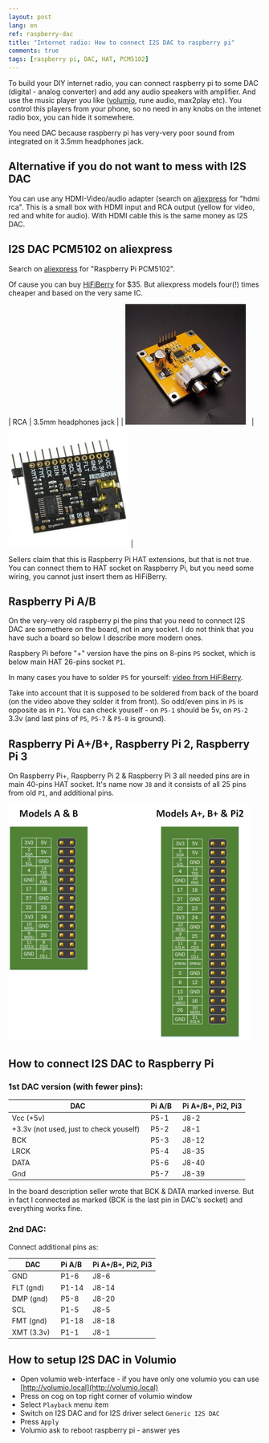 ```yaml
---
layout: post
lang: en
ref: raspberry-dac
title: "Internet radio: How to connect I2S DAC to raspberry pi"
comments: true
tags: [raspberry pi, DAC, HAT, PCM5102]
---
```


To build your DIY internet radio, you can connect raspberry pi to some DAC
(digital - analog converter) and add any audio speakers with amplifier.
And use the music player you like ([volumio](https://volumio.org/),
rune audio, max2play etc).
You control this players from your phone, so no need in any knobs on the intenet
radio box, you can hide it somewhere.

You need DAC because raspberry pi has very-very poor sound from integrated on it
3.5mm headphones jack.

## Alternative if you do not want to mess with I2S DAC
You can use any HDMI-Video/audio adapter (search on [aliexpress](https://www.aliexpress.com) for
 "hdmi rca".
This is a small box with HDMI input and RCA output (yellow for video, red and white
for audio).
With HDMI cable this is the same money as I2S DAC.

## I2S DAC PCM5102 on aliexpress
Search on [aliexpress](https://www.aliexpress.com) for "Raspberry Pi PCM5102".

Of cause you can buy [HiFiBerry](https://www.hifiberry.com/) for $35.
But aliexpress models four(!) times cheaper and based on the very same IC.

| RCA | 3.5mm headphones jack |
| ![](/images/PCM5102-DAC-Decoder-I2S-Player.jpg) &nbsp;&nbsp;| ![](/images/Sound-Card-I2S-PCM5102.jpg) |


Sellers claim that this is Raspberry Pi HAT extensions, but that is not true.
You can connect them to HAT socket on Raspberry Pi, but you need some wiring,
you cannot just insert them as HiFiBerry.

## Raspberry Pi A/B
On the very-very old raspberry pi the pins that you need to connect I2S DAC are somethere on
the board, not in any socket.
I do not think that you have such a board so below I describe more modern ones.

Raspbery Pi before "+" version have the pins on 8-pins `P5` socket, which is below main
HAT 26-pins socket `P1`.

In many cases you have to solder `P5` for yourself:
[video from HiFiBerry](https://www.hifiberry.com/solder-the-p5-header-to-your-raspberry-pi-model-ab/).

Take into account that it is supposed to be soldered from back of the board (on the video above
they solder it from front).
So odd/even pins in `P5` is opposite as in `P1`.
You can check youself - on `P5-1` should be 5v, on `P5-2`
3.3v (and last pins of `P5`, `P5-7` & `P5-8` is ground).

## Raspberry Pi A\+/B\+, Raspberry Pi 2, Raspberry Pi 3

On Raspberry Pi+, Raspberry Pi 2 & Raspberry Pi 3
all needed pins are in main 40-pins HAT socket.
It's name now `J8` and it consists of all 25 pins from old `P1`, and additional pins.

![](/images/raspberry-pi-p5.png)

## How to connect I2S DAC to Raspberry Pi

### 1st DAC version (with fewer pins):

| **DAC** | **Pi A/B** &nbsp;| **Pi A\+/B\+, Pi2, Pi3** |
|-----|-----|-----|
| Vcc (+5v) | P5-1 | J8-2 |
| +3.3v (not used, just to check youself) &nbsp; | P5-2 | J8-1 |
| BCK | P5-3 | J8-12 |
| LRCK | P5-4 | J8-35 |
| DATA | P5-6 | J8-40 |
| Gnd | P5-7 | J8-39 |

In the board description seller wrote that BCK & DATA marked inverse.
But in fact I connected as marked (BCK is the last pin in DAC's socket) and everything works fine.

### 2nd DAC:

Connect additional pins as:

| **DAC** | **Pi A/B** &nbsp;| **Pi A\+/B\+, Pi2, Pi3** |
|-----|-----|-----|
| GND |	P1-6 | J8-6 |
| FLT (gnd) | P1-14 | J8-14 |
| DMP (gnd) | P5-8 | J8-20 |
| SCL	| P1-5 | J8-5 |
| FMT (gnd) | P1-18 | J8-18 |
| XMT (3.3v) &nbsp; | P1-1 | J8-1 |


## How to setup I2S DAC in Volumio

* Open volumio web-interface - if you have only one volumio you can use [http://volumio.local](http://volumio.local)
* Press on cog on top right corner of volumio window
* Select `Playback` menu item
* Switch on I2S DAC and for I2S driver select `Generic I2S DAC`
* Press `Apply`
* Volumio ask to reboot raspberry pi - answer yes
